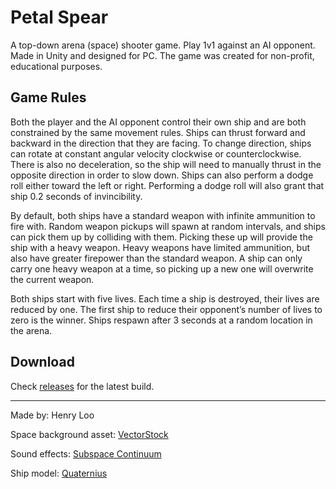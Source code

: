 # Petal Spear
A top-down arena (space) shooter game. Play 1v1 against an AI opponent.
Made in Unity and designed for PC.
The game was created for non-profit, educational purposes.

## Game Rules
Both the player and the AI opponent control their own ship and are both constrained by the same movement rules. Ships can thrust forward and backward in the direction that they are facing. To change direction, ships can rotate at constant angular velocity clockwise or counterclockwise. There is also no deceleration, so the ship will need to manually thrust in the opposite direction in order to slow down. Ships can also perform a dodge roll either toward the left or right. Performing a dodge roll will also grant that ship 0.2 seconds of invincibility.

By default, both ships have a standard weapon with infinite ammunition to fire with. Random weapon pickups will spawn at random intervals, and ships can pick them up by colliding with them. Picking these up will provide the ship with a heavy weapon. Heavy weapons have limited ammunition, but also have greater firepower than the standard weapon. A ship can only carry one heavy weapon at a time, so picking up a new one will overwrite the current weapon.

Both ships start with five lives. Each time a ship is destroyed, their lives are reduced by one. The first ship to reduce their opponent’s number of lives to zero is the winner. Ships respawn after 3 seconds at a random location in the arena.

## Download
Check [releases](https://github.com/HenryLoo/PetalSpear/releases) for the latest build.

---

Made by: Henry Loo

Space background asset: [VectorStock](https://www.vectorstock.com/)

Sound effects: [Subspace Continuum](https://store.steampowered.com/app/352700/Subspace_Continuum/)

Ship model: [Quaternius](http://quaternius.com/assets.html)

